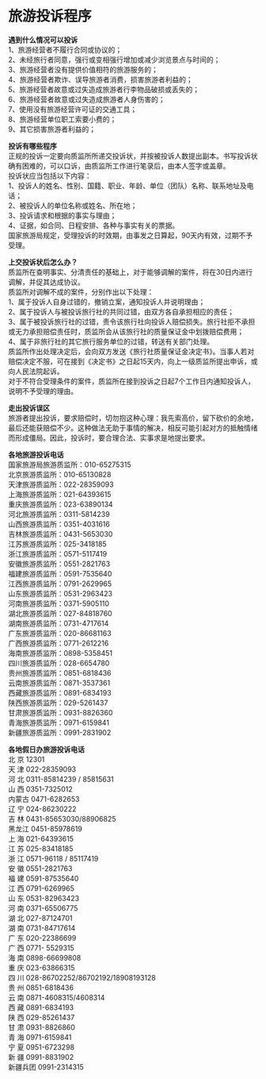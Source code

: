# 旅游投诉程序  

**遇到什么情况可以投诉**  
1、旅游经营者不履行合同或协议的；  
2、未经旅行者同意，强行或变相强行增加或减少浏览景点与时间的；  
3、旅游经营者没有提供价值相符的旅游服务的；  
4、旅游经营者欺诈、误导旅游者消费，损害旅游者利益的；  
5、旅游经营者故意或过失造成旅游者行李物品破损或丢失的；  
6、旅游经营者故意或过失造成旅游者人身伤害的；  
7、使用没有旅游经营许可证的交通工具；  
8、旅游经营单位职工索要小费的；  
9、其它损害旅游者利益的；  

**投诉有哪些程序**  
正规的投诉一定要向质监所所递交投诉状，并按被投诉人数提出副本。书写投诉状确有困难的，可以口诉，由质监所工作进行笔录后，由本人签字或盖章。  
投诉状应当包括以下内容：  
1、投诉人的姓名、性别、国籍、职业、年龄、单位（团队）名称、联系地址及电话；  
2、被投诉人的单位名称或姓名、所在地；  
3、投诉请求和根据的事实与理由；  
4、证据，如合同、日程安排、各种与事实有关的票据。  
国家旅游局规定，受理投诉的时效期，由事发之日算起，90天内有效，过期不予受理。  

**上交投诉状后怎么办？**  
质监所在查明事实、分清责任的基础上，对于能够调解的案件，将在30日内进行调解，并促其达成协议。  
质监所对调解不成的案件，分别作出以下处理：  
1、属于投诉人自身过错的，撤销立案，通知投诉人并说明理由；  
2、属于投诉人与被投诉旅行社的共同过错，由双方各自承担相应的责任；  
3、属于被投诉旅行社的过错，责令该旅行社向投诉人赔偿损失。旅行社拒不承担或无力承担赔偿责任时，质监所会从该旅行社的质量保证金中划拨赔偿费用；  
4、属于非旅行社的其它旅行服务单位的过错，转送有关部门处理。  
质监所作出处理决定后，会向双方发送《旅行社质量保证金决定书》。当事人若对赔偿决定不服，可在接到《决定书》之日起15天内，向上一级质监所提出申诉，或向人民法院起诉。  
对于不符合受理条件的案件，质监所在接到投诉之日起7个工作日内通知投诉人，说明不予受理的理由。  

**走出投诉误区**  
旅游者提出投诉，要求赔偿时，切勿抱这种心理：我先索高价，留下砍价的余地，最后还能获赔偿不少。这种做法无助于事情的解决，相反可能引起对方的抵触情绪而形成僵局。因此，投诉时，要合理合法、实事求是地提出要求。  

**各地旅游投诉电话**  
国家旅游局旅游质监所：010-65275315  
北京旅游质监所：010-65130828  
天津旅游质监所：022-28359093  
上海旅游质监所：021-64393615  
重庆旅游质监所：023-63890134  
河北旅游质监所：0311-5814239  
山西旅游质监所：0351-4031616  
吉林旅游质监所：0431-5653030  
江苏旅游质监所：025-3418185  
浙江旅游质监所：0571-5117419  
安徽旅游质监所：0551-2821763  
福建旅游质监所：0591-7535640  
江西旅游质监所：0791-2629965  
山东旅游质监所：0531-2963423  
河南旅游质监所：0371-5905110  
湖北旅游质监所：027-84818760  
湖南旅游质监所：0731-4717614  
广东旅游质监所：020-86681163  
广西旅游质监所：0771-2612216  
海南旅游质监所：0898-5358451  
四川旅游质监所：028-6654780  
贵州旅游质监所：0851-6818436  
云南旅游质监所：0871-3537361  
西藏旅游质监所：0891-6834193  
陕西旅游质监所：029-5261437  
甘肃旅游质监所：0931-8826360  
青海旅游质监所：0971-6159841  
新疆旅游质监所：0991-2831902  

**各地假日办旅游投诉电话**  
北 京 12301  
天 津 022-28359093  
河 北 0311-85814239 / 85815631  
山 西 0351-7325012  
内蒙古 0471-6282653  
辽 宁 024-86230222  
吉 林 0431-85653030/88906825  
黑龙江 0451-85978619  
上 海 021-64393615  
江 苏 025-83418185  
浙 江 0571-96118 / 85117419  
安 徽 0551-2821763  
福 建 0591-87535640  
江 西 0791-6269965  
山 东 0531-82963423  
河 南 0371-65506775  
湖 北 027-87124701  
湖 南 0731-84717614  
广 东 020-22386699  
广 西 0771- 5529315  
海 南 0898-66699808  
重 庆 023-63866315  
四 川 028-86702252/86702192/18908193128  
贵 州 0851-6818436  
云 南 0871-4608315/4608314  
西 藏 0891-6834193  
陕 西 029-85261437  
甘 肃 0931-8826860  
青 海 0971-6159841  
宁 夏 0951-6723298  
新 疆 0991-8831902  
新疆兵团 0991-2314315  